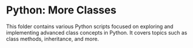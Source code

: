 # Python: More Classes

This folder contains various Python scripts focused on exploring and implementing advanced class concepts in Python. It covers topics such as class methods, inheritance, and more.
